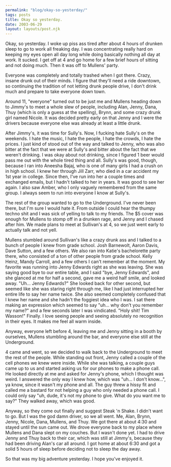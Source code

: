 ```yaml
---
permalink: "blog/okay-so-yesterday/"
tags: posts
title: Okay so yesterday.
date: 2003-06-29
layout: layouts/post.njk
---
```


Okay, so yesterday. I woke up piss ass tired after about 4 hours of drunken sleep to go to work all freaking day. I was concentrating really hard on keeping my eyes open all day long while doing basically nothing all day at work. It sucked. I get off at 4 and go home for a few brief hours of sitting and not doing much. Then it was off to Mullens' party.

Everyone was completely and totally trashed when I got there. Crazy, insane drunk out of their minds. I figure that they'll need a ride downtown, so continuing the tradition of not letting drunk people drive, I don't drink much and prepare to take everyone down town.

Around 11, "everyone" turned out to be just me and Mullens heading down to Jimmy's to meet a whole slew of people, including Alan, Jenny, Dana, Thuy (which is only a guess at the spelling), Brynn, and some crazy drunk girl named Nicole. It was decided pretty early on that Jenny and I were the drivers because everyone else was already at least a little drunk. 

After Jimmy's, it was time for Sully's. Now, I fucking hate Sully's on the weekends. I hate the music, I hate the people, I hate the crowds, I hate the prices. I just kind of stood out of the way and talked to Jenny, who was also bitter at the fact that we were at Sully's and bitter about the fact that we weren't drinking. I was okay about not drinking, since I figured 1 beer would pass me out with the whole tired thing and all. Sully's was good, though, because I ran into Aneesha Bajaj, who is one of many girls I had a crush on in high school. I knew her through Jill Zarr, who died in a car accident my 1st year in college. Since then, I've run into her a couple times and exchanged emails, but I hadn't talked to her in years. It was good to see her again. I also saw Amber, who I only vaguely remembered from the same group. I always seem to run into everyone I know at Sully's.

The rest of the group wanted to go to the Underground. I've never been there, but I'm sure I would hate it. From outside I could hear the thumpy techno shit and I was sick of yelling to talk to my friends. The $5 cover was enough for Mullens to stomp off in a drunken rage, and Jenny and I chased after him. We made plans to meet at Sullivan's at 4, so we just went early to actually talk and not yell.

Mullens stumbled around Sullivan's like a crazy drunk ass and I talked to a bunch of people I knew from grade school. Josh Barnewolt, Aaron Davis, Dave Sutton, and a few others. We also ran into Katie's bachelorette party there, who consisted of a ton of other people from grade school. Kelly Heinz, Mandy Carroll, and a few others I can't remember at the moment. My favorite was running into Jenny Edwards right as she was leaving. She was saying good bye to our entire table, and I said "bye, Jenny Edwards", and she glanced at me for half a second, gave me a weird half smile, and looked away. "Uh... Jenny Edwards?" She looked back for other second, but seemed like she was staring right through me, like I had just interrupted her entire life to say her name twice. She also seemed completely confused that I knew her name and she hadn't the foggiest idea who I was. I sat there making an expression which seemed to say "uh... why don't you remember my name?" and a few seconds later I was vindicated. "Holy shit! Tim Wasson!" Finally. I love seeing people and seeing absolutely no recognition in their eyes. It makes me feel all warm inside. 

Anyway, everyone left before 4, leaving me and Jenny sitting in a booth by ourselves, Mullens stumbling around the bar, and everyone else still at the Underground.

4 came and went, so we decided to walk back to the Underground to meet the rest of the people. While standing out front, Jenny called a couple of the cell phones we knew were inside. While she was talking, a couple guys came up to us and started asking us for our phones to make a phone call. He looked directly at me and asked for Jenny's phone, which I thought was weird. I answered the only way I knew how, which was "uh... I don't know...", ya know, since it wasn't my phone and all. The guy threw a hissy fit and called me a bastard for not helping a guy who only needed a phone call. I could only say "uh, dude, it's not my phone to give. What do you want me to say?" They walked away, which was good. 

Anyway, so they come out finally and suggest Steak 'n Shake. I didn't want to go. But I was the god damn driver, so we all went. Me, Alan, Brynn, Jenny, Nicole, Dana, Mullens, and Thuy. We got there at about 4:30 and stayed until the sun came out. We drove everyone back to my place where Mullens and Dana slept on my couches. But I wasn't done yet. I had to drive Jenny and Thuy back to their car, which was still at Jimmy's, because they had been driving Alan's car all around. I got home at about 6:30 and got a solid 5 hours of sleep before deciding not to sleep the day away. 

So that was my big adventure yesterday. I hope you've enjoyed it.